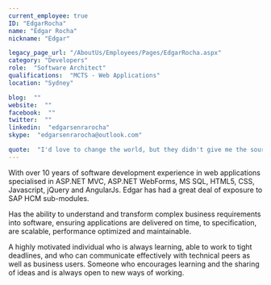 ```yaml
---
current_employee: true
ID: "EdgarRocha"
name: "Edgar Rocha"
nickname: "Edgar"

legacy_page_url: "/AboutUs/Employees/Pages/EdgarRocha.aspx"
category: "Developers"
role:  "Software Architect"
qualifications:  "MCTS - Web Applications"
location: "Sydney"

blog:  ""
website:  ""
facebook:  ""
twitter:  ""
linkedin:  "edgarsenrarocha"
skype:  "edgarsenrarocha@outlook.com"

quote:  "I'd love to change the world, but they didn't give me the source code"
---
```


With over 10 years of software development experience in web applications specialised in ASP.NET MVC, ASP.NET WebForms, MS SQL, HTML5, CSS, Javascript, jQuery and AngularJs. Edgar has had a great deal of exposure to SAP HCM sub-modules.  

Has the ability to understand and transform complex business requirements into software, ensuring applications are delivered on time, to specification, are scalable, performance optimized and maintainable.

A highly motivated individual who is always learning, able to work to tight deadlines, and who can communicate effectively with technical peers as well as business users. Someone who encourages learning and the sharing of ideas and is always open to new ways of working.  